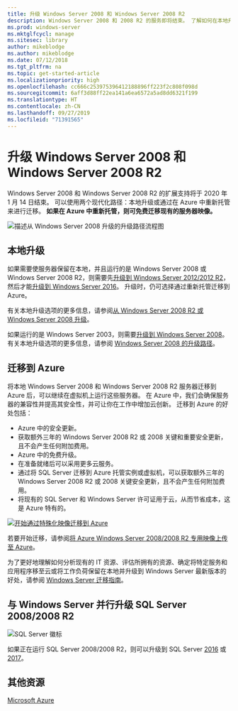 ```yaml
---
title: 升级 Windows Server 2008 和 Windows Server 2008 R2
description: Windows Server 2008 和 2008 R2 的服务即将结束。 了解如何在本地升级或重新托管到 Azure。
ms.prod: windows-server
ms.mktglfcycl: manage
ms.sitesec: library
author: mikeblodge
ms.author: mikeblodge
ms.date: 07/12/2018
ms.tgt_pltfrm: na
ms.topic: get-started-article
ms.localizationpriority: high
ms.openlocfilehash: cc666c253975396412188896ff223f2c808f098d
ms.sourcegitcommit: 6aff3d88ff22ea141a6ea6572a5ad8dd6321f199
ms.translationtype: HT
ms.contentlocale: zh-CN
ms.lasthandoff: 09/27/2019
ms.locfileid: "71391565"
---
```

# <a name="upgrade-windows-server-2008-and-windows-server-2008-r2"></a>升级 Windows Server 2008 和 Windows Server 2008 R2

Windows Server 2008 和 Windows Server 2008 R2 的扩展支持将于 2020 年 1 月 14 日结束。 可以使用两个现代化路径：本地升级或通过在 Azure 中重新托管来进行迁移。 **如果在 Azure 中重新托管，则可免费迁移现有的服务器映像。**

![描述从 Windows Server 2008 升级的升级路径流程图](media/WS08_upgrade_paths.png)


## <a name="on-premises-upgrade"></a>本地升级
如果需要使服务器保留在本地，并且运行的是 Windows Server 2008 或 Windows Server 2008 R2，则需要先[升级到 Windows Server 2012/2012 R2](installation-and-upgrade.md#upgrading-to-windows-server-2012-r2)，然后才能[升级到 Windows Server 2016](installation-and-upgrade.md#upgrading-to-windows-server-2016)。 升级时，仍可选择通过重新托管迁移到 Azure。

有关本地升级选项的更多信息，请参阅[从 Windows Server 2008 R2 或 Windows Server 2008 升级](installation-and-upgrade.md#upgrading-from-windows-server-2008-r2-or-windows-server-2008)。

如果运行的是 Windows Server 2003，则需要[升级到 Windows Server 2008](https://docs.microsoft.com/previous-versions/windows/it-pro/windows-server-2008-R2-and-2008/ff972408(v%3dws.10))。 有关本地升级选项的更多信息，请参阅 [Windows Server 2008 的升级路径](https://docs.microsoft.com/previous-versions/windows/it-pro/windows-server-2008-R2-and-2008/dd979563(v=ws.10))。


## <a name="migrate-to-azure"></a>迁移到 Azure
将本地 Windows Server 2008 和 Windows Server 2008 R2 服务器迁移到 Azure 后，可以继续在虚拟机上运行这些服务器。 在 Azure 中，我们会确保服务器的兼容性并提高其安全性，并可让你在工作中增加云创新。 迁移到 Azure 的好处包括：

- Azure 中的安全更新。
- 获取额外三年的 Windows Server 2008 R2 或 2008 关键和重要安全更新，且不会产生任何附加费用。 
- Azure 中的免费升级。
- 在准备就绪后可以采用更多云服务。
- 通过将 SQL Server 迁移到 Azure 托管实例或虚拟机，可以获取额外三年的 Windows Server 2008 R2 或 2008 关键安全更新，且不会产生任何附加费用。 
- 将现有的 SQL Server 和 Windows Server 许可证用于云，从而节省成本，这是 Azure 特有的。

[![开始通过特殊化映像迁移到 Azure](./media/WS08-image-banner-small.png)](uploading-specialized-WS08-image-to-azure.md)

若要开始迁移，请参阅[将 Azure Windows Server 2008/2008 R2 专用映像上传至 Azure](uploading-specialized-WS08-image-to-azure.md)。

为了更好地理解如何分析现有的 IT 资源、评估所拥有的资源、确定将特定服务和应用程序移至云或将工作负荷保留在本地并升级到 Windows Server 最新版本的好处，请参阅 [Windows Server 迁移指南](https://go.microsoft.com/fwlink/?linkid=872689)。

## <a name="upgrade-sql-server-20082008-r2-in-parallel-with-your-windows-servers"></a>与 Windows Server 并行升级 SQL Server 2008/2008 R2

![SQL Server 徽标](media/sqlr2.jpg)

如果正在运行 SQL Server 2008/2008 R2，则可以升级到 SQL Server [2016](https://docs.microsoft.com/sql/sql-server/sql-server-technical-documentation?view=sql-server-2016) 或 [2017](https://docs.microsoft.com/sql/sql-server/sql-server-technical-documentation?view=sql-server-2017)。


## <a name="additional-resources"></a>其他资源
[Microsoft Azure](https://docs.microsoft.com/azure/#pivot=products)